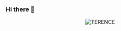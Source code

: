 ### Hi there 👋

<!--
**flagada08/flagada08** is a ✨ _special_ ✨ repository because its `README.md` (this file) appears on your GitHub profile.

Here are some ideas to get you started:

- 🔭 I’m currently working on ...
- 🌱 I’m currently learning ...
- 👯 I’m looking to collaborate on ...
- 🤔 I’m looking for help with ...
- 💬 Ask me about ...
- 📫 How to reach me: ...
- 😄 Pronouns: ...
- ⚡ Fun fact: ...
-->

<p align="center">
<img src="https://mir-s3-cdn-cf.behance.net/project_modules/max_1200/bbefa799786133.5efa9bf3d1b49.gif" alt="TERENCE"/>
</p>
